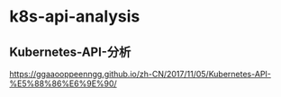 # k8s-api-analysis
## Kubernetes-API-分析
https://ggaaooppeenngg.github.io/zh-CN/2017/11/05/Kubernetes-API-%E5%88%86%E6%9E%90/
